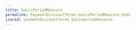 ```yaml
---
title: basisPeriodMeasure
permalink: PaymentDiscountTerms.basisPeriodMeasure.html
jsonid: paymentdiscountterms_basisperiodmeasure
---
```

